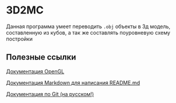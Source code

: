 # 3D2MC

Данная программа умеет переводить `.obj` объекты в 3д модель, составленную из кубов, а так же составлять поуровневую схему постройки

## Полезные ссылки

[Документация OpenGL](https://docs.gl/)

[Документация Markdown для написания README.md](https://ru.wikipedia.org/wiki/Markdown)

[Документация по Git (на русском!)](https://git-scm.com/book/ru/v2)
